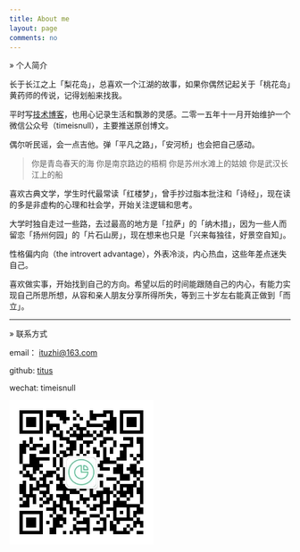 ```yaml
---
title: About me
layout: page
comments: no
---
```


» 个人简介

长于长江之上「梨花岛」，总喜欢一个江湖的故事，如果你偶然记起关于「桃花岛」黄药师的传说，记得划船来找我。

平时写[技术博客](http://fuzhii.com)，也用心记录生活和飘渺的灵感。二零一五年十一月开始维护一个微信公众号（timeisnull），主要推送原创博文。 

偶尔听民谣，会一点吉他。弹「平凡之路」，「安河桥」也会把自己感动。

> 你是青岛春天的海  你是南京路边的梧桐  你是苏州水滩上的姑娘  你是武汉长江上的船

喜欢古典文学，学生时代最常读「红楼梦」，曾手抄过脂本批注和「诗经」，现在读的多是非虚构的心理和社会学，开始关注逻辑和思考。

大学时独自走过一些路，去过最高的地方是「拉萨」的「纳木措」，因为一些人而留恋「扬州何园」的「片石山房」，现在想来也只是「兴来每独往，好景空自知」。

性格偏内向（the introvert advantage），外表冷淡，内心热血，这些年差点迷失自己。

喜欢做实事，开始找到自己的方向。希望以后的时间能跟随自己的内心，有能力实现自己所思所想，从容和亲人朋友分享所得所失，等到三十岁左右能真正做到「而立」。

-----------------------------

» 联系方式

email： ituzhi@163.com

github: [titus](https://github.com/huangtuzhi)

wechat: timeisnull

![wechat](/assets/images/qrcode_for_mp.jpg)


